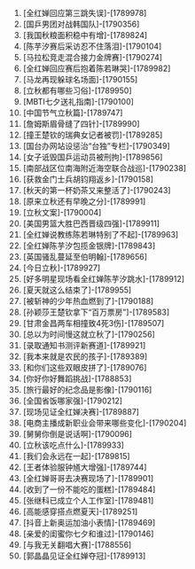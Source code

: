 
1. [全红婵回应第三跳失误]-[1789978]
1. [国乒男团对战韩国队]-[1790356]
1. [我国秋粮面积稳中有增]-[1789824]
1. [陈芋汐赛后采访忍不住落泪]-[1790104]
1. [马拉松竞走混合接力金牌赛]-[1790274]
1. [全红婵回应赛后抱着陈若琳哭]-[1789982]
1. [马龙再现躲球名场面]-[1790155]
1. [立秋都有哪些习俗]-[1789950]
1. [MBTI七夕送礼指南]-[1790100]
1. [中国节气立秋篇]-[1789747]
1. [詹姆斯眉骨缝了四针]-[1789990]
1. [撞王楚钦的瑞典女记者被罚]-[1789285]
1. [国台办网站设惩治“台独”专栏]-[1790349]
1. [女子诋毁国乒运动员被刑拘]-[1789856]
1. [南部战区位南海附近海空联合战巡]-[1790238]
1. [获救金门士兵胡钧翔返乡]-[1790158]
1. [秋天的第一杯奶茶又来整活了]-[1790243]
1. [原来立秋还有早晚之分]-[1789991]
1. [立秋文案]-[1790004]
1. [美国男篮大胜巴西晋级四强]-[1789911]
1. [全红婵说教练陈若琳特别了不起]-[1789963]
1. [全红婵陈芋汐包揽金银牌]-[1789843]
1. [英国骚乱蔓延至伯明翰]-[1789656]
1. [今日立秋]-[1789927]
1. [好多明星现场看全红婵陈芋汐跳水]-[1789912]
1. [夏天就这么结束了]-[1789955]
1. [被斩神的少年热血燃到了]-[1790188]
1. [孙颖莎王楚钦拿下“百万票房”]-[1789583]
1. [甘肃金昌两车相撞致4死3伤]-[1789507]
1. [总以为时间慢这就立秋了]-[1790256]
1. [录取通知书测评新赛道]-[1789921]
1. [我本来就是农民的孩子]-[1789389]
1. [和你们这些双眼皮拼了]-[1789076]
1. [你好你好舞蹈挑战]-[1788853]
1. [旅行最好的纪念品是影像]-[1790116]
1. [全国省饭哪家强]-[1790212]
1. [现场见证全红婵决赛]-[1789887]
1. [电商主播成新职业会带来哪些变化]-[1790204]
1. [舅舅你倒是说话啊]-[1790096]
1. [立秋该吃点什么]-[1789933]
1. [我们会永远在一起]-[1789815]
1. [王者体验服钟馗大增强]-[1789744]
1. [全红婵哥哥去决赛现场了]-[1789901]
1. [收到了一份不能吃的蛋糕]-[1789484]
1. [张继科已成立个人工作室]-[1789481]
1. [高能感穿搭点燃夏天]-[1789251]
1. [抖音上新奥运加油小表情]-[1789469]
1. [亲爱的闺蜜你七夕和谁过]-[1790146]
1. [与我无关翻唱大赛]-[1788556]
1. [郭晶晶见证全红婵夺冠]-[1789913]